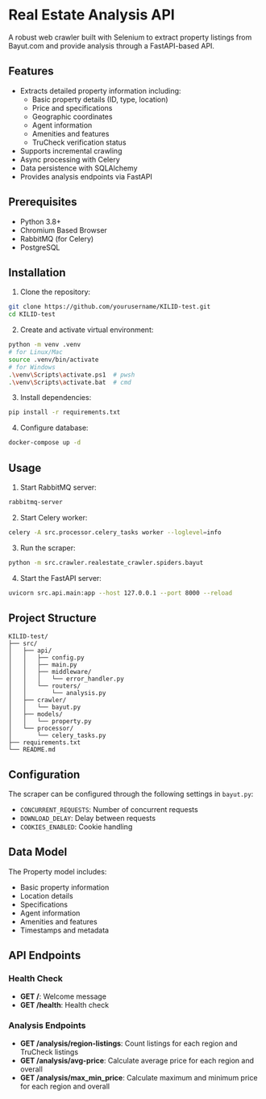 # Real Estate Analysis API

A robust web crawler built with Selenium to extract property listings from Bayut.com and provide analysis through a FastAPI-based API.

## Features

- Extracts detailed property information including:
  - Basic property details (ID, type, location)
  - Price and specifications
  - Geographic coordinates
  - Agent information
  - Amenities and features
  - TruCheck verification status
- Supports incremental crawling
- Async processing with Celery
- Data persistence with SQLAlchemy
- Provides analysis endpoints via FastAPI

## Prerequisites

- Python 3.8+
- Chromium Based Browser
- RabbitMQ (for Celery)
- PostgreSQL

## Installation

1. Clone the repository:
```bash
git clone https://github.com/yourusername/KILID-test.git
cd KILID-test
```

2. Create and activate virtual environment:
```bash
python -m venv .venv
# for Linux/Mac
source .venv/bin/activate  
# for Windows
.\venv\Scripts\activate.ps1  # pwsh
.\venv\Scripts\activate.bat  # cmd
```

3. Install dependencies:
```bash
pip install -r requirements.txt
```

4. Configure database:
```bash
docker-compose up -d
```

## Usage

1. Start RabbitMQ server:
```bash
rabbitmq-server
```

2. Start Celery worker:
```bash
celery -A src.processor.celery_tasks worker --loglevel=info
```

3. Run the scraper:
```bash
python -m src.crawler.realestate_crawler.spiders.bayut
```

4. Start the FastAPI server:
```bash
uvicorn src.api.main:app --host 127.0.0.1 --port 8000 --reload
```

## Project Structure

```
KILID-test/
├── src/
│   ├── api/
│   │   ├── config.py
│   │   ├── main.py
│   │   ├── middleware/
│   │   │   └── error_handler.py
│   │   └── routers/
│   │       └── analysis.py
│   ├── crawler/
│   │   └── bayut.py
│   ├── models/
│   │   └── property.py
│   └── processor/
│       └── celery_tasks.py
├── requirements.txt
└── README.md
```

## Configuration

The scraper can be configured through the following settings in `bayut.py`:

- `CONCURRENT_REQUESTS`: Number of concurrent requests
- `DOWNLOAD_DELAY`: Delay between requests
- `COOKIES_ENABLED`: Cookie handling

## Data Model

The Property model includes:
- Basic property information
- Location details
- Specifications
- Agent information
- Amenities and features
- Timestamps and metadata

## API Endpoints

### Health Check

- **GET /**: Welcome message
- **GET /health**: Health check

### Analysis Endpoints

- **GET /analysis/region-listings**: Count listings for each region and TruCheck listings
- **GET /analysis/avg-price**: Calculate average price for each region and overall
- **GET /analysis/max_min_price**: Calculate maximum and minimum price for each region and overall
